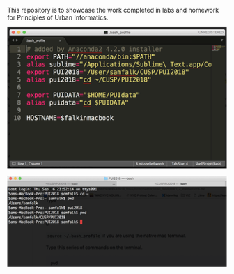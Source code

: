This repository is to showcase the work completed in labs and homework for Principles of Urban Informatics.

![alt text](https://github.com/samjfalk/PUI2018_sjf374/blob/master/ReadMe_Photos/Sfalk_Bash_Profile.png)


![alt text](https://github.com/samjfalk/PUI2018_sjf374/blob/master/ReadMe_Photos/Sfalk_PUIalias.png)